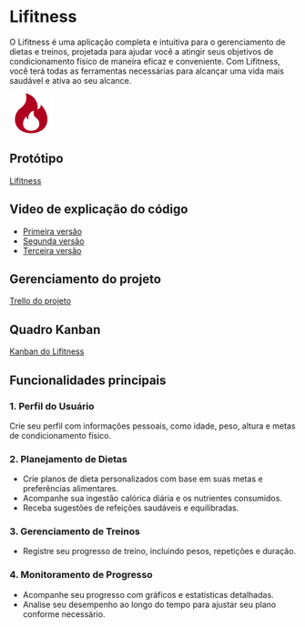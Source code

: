 # Lifitness

O Lifitness é uma aplicação completa e intuitiva para o gerenciamento de dietas e treinos, projetada para ajudar você a atingir seus objetivos de condicionamento físico de maneira eficaz e conveniente. Com Lifitness, você terá todas as ferramentas necessárias para alcançar uma vida mais saudável e ativa ao seu alcance.

![Lifitness Logo](https://github.com/Joao-Lucas-de-Oliveira-Lima/Lifitness-Kotlin/blob/main/public/LifitnessLogo.png)

## Protótipo

[Lifitness](https://www.figma.com/file/kpAmeslbdwWbFey51SuAtt/Lifitness-prot%C3%B3tipo-1.0?type=design&node-id=4-0&mode=design&t=OroJyVva0BpYtCxa-0)

## Video de explicação do código

- [Primeira versão](https://youtu.be/UsZ68kc8hRE)
- [Segunda versão]()
- [Terceira versão]()

## Gerenciamento do projeto

[Trello do projeto](https://trello.com/b/2VaejWkK/gest%C3%A3o-de-projeto)

## Quadro Kanban

[Kanban do Lifitness](https://trello.com/b/vYIRAKKE/kanban)

## Funcionalidades principais

### 1. Perfil do Usuário

Crie seu perfil com informações pessoais, como idade, peso, altura e metas de condicionamento físico.

### 2. Planejamento de Dietas

* Crie planos de dieta personalizados com base em suas metas e preferências alimentares.
* Acompanhe sua ingestão calórica diária e os nutrientes consumidos.
* Receba sugestões de refeições saudáveis e equilibradas.

### 3. Gerenciamento de Treinos
* Registre seu progresso de treino, incluindo pesos, repetições e duração.

### 4. Monitoramento de Progresso
* Acompanhe seu progresso com gráficos e estatísticas detalhadas.
* Analise seu desempenho ao longo do tempo para ajustar seu plano conforme necessário.
